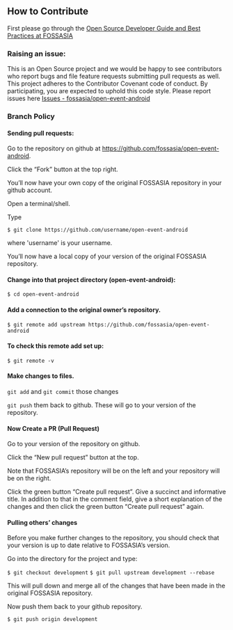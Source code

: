 ## How to Contribute
First please go through the [Open Source Developer Guide and Best Practices at FOSSASIA](https://blog.fossasia.org/open-source-developer-guide-and-best-practices-at-fossasia/)
### Raising an issue:
 This is an Open Source project and we would be happy to see contributors who report bugs and file feature requests submitting pull requests as well.
 This project adheres to the Contributor Covenant code of conduct.
 By participating, you are expected to uphold this code style.
 Please report issues here [Issues - fossasia/open-event-android](https://github.com/fossasia/open-event-android/issues)

### Branch Policy

#### Sending pull requests:

Go to the repository on github at https://github.com/fossasia/open-event-android.

Click the “Fork” button at the top right.

You’ll now have your own copy of the original FOSSASIA repository in your github account.

Open a terminal/shell.

Type

`$ git clone https://github.com/username/open-event-android`

where 'username' is your username.

You’ll now have a local copy of your version of the original FOSSASIA repository.

#### Change into that project directory (open-event-android):

`$ cd open-event-android`

#### Add a connection to the original owner’s repository.

`$ git remote add upstream https://github.com/fossasia/open-event-android`

#### To check this remote add set up:

`$ git remote -v`

#### Make changes to files.

`git add` and `git commit` those changes

`git push` them back to github. These will go to your version of the repository.

#### Now Create a PR (Pull Request)
Go to your version of the repository on github.

Click the “New pull request” button at the top.

Note that FOSSASIA’s repository will be on the left and your repository will be on the right.

Click the green button “Create pull request”. Give a succinct and informative title. In addition to that in the comment field, give a short explanation of the changes and then click the green button “Create pull request” again.

#### Pulling others’ changes
Before you make further changes to the repository, you should check that your version is up to date relative to FOSSASIA’s version.

Go into the directory for the project and type:

`$ git checkout development`
`$ git pull upstream development --rebase`

This will pull down and merge all of the changes that have been made in the original FOSSASIA repository.

Now push them back to your github repository.

`$ git push origin development`
